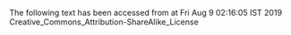 The following text has been accessed from at Fri Aug 9 02:16:05 IST 2019
Creative_Commons_Attribution-ShareAlike_License
